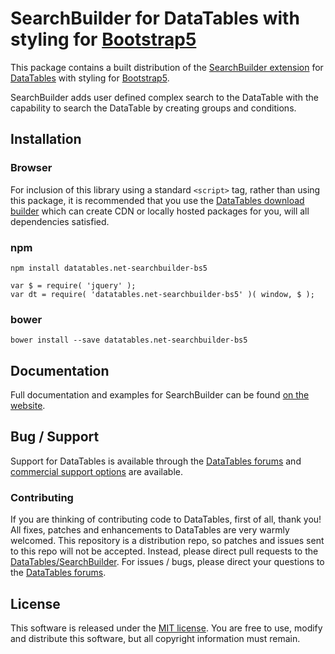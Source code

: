 # SearchBuilder for DataTables with styling for [Bootstrap5](https://getbootstrap.com/)

This package contains a built distribution of the [SearchBuilder extension](https://datatables.net/extensions/SearchBuilder) for [DataTables](https://datatables.net/) with styling for [Bootstrap5](https://getbootstrap.com/).

SearchBuilder adds user defined complex search to the DataTable with the capability to search the DataTable by creating groups and conditions.


## Installation

### Browser

For inclusion of this library using a standard `<script>` tag, rather than using this package, it is recommended that you use the [DataTables download builder](//datatables.net/download) which can create CDN or locally hosted packages for you, will all dependencies satisfied.

### npm

```
npm install datatables.net-searchbuilder-bs5
```

```
var $ = require( 'jquery' );
var dt = require( 'datatables.net-searchbuilder-bs5' )( window, $ );
```

### bower

```
bower install --save datatables.net-searchbuilder-bs5
```



## Documentation

Full documentation and examples for SearchBuilder can be found [on the website](https://datatables.net/extensions/searchbuilder).


## Bug / Support

Support for DataTables is available through the [DataTables forums](//datatables.net/forums) and [commercial support options](//datatables.net/support) are available.


### Contributing

If you are thinking of contributing code to DataTables, first of all, thank you! All fixes, patches and enhancements to DataTables are very warmly welcomed. This repository is a distribution repo, so patches and issues sent to this repo will not be accepted. Instead, please direct pull requests to the [DataTables/SearchBuilder](http://github.com/DataTables/SearchBuilder). For issues / bugs, please direct your questions to the [DataTables forums](//datatables.net/forums).


## License

This software is released under the [MIT license](//datatables.net/license). You are free to use, modify and distribute this software, but all copyright information must remain.

